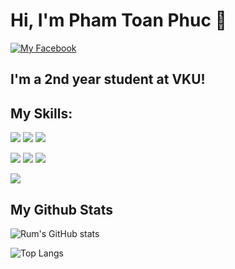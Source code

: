 # Hi, I'm Pham Toan Phuc 👋 



[![My Facebook](https://img.shields.io/badge/Facebook-1877F2?style=for-the-badge&logo=facebook&logoColor=white)](https://www.facebook.com/ptpratnik)

## I'm a 2nd year student at VKU!


## My Skills:

<img src = "https://img.shields.io/badge/C%2B%2B-00599C?style=for-the-badge&logo=c%2B%2B&logoColor=white"> <img src = "https://img.shields.io/badge/Java-ED8B00?style=for-the-badge&logo=java&logoColor=white"> <img src = "https://img.shields.io/badge/JavaScript-323330?style=for-the-badge&logo=javascript&logoColor=F7DF1E"> 

<img src = "https://img.shields.io/badge/Laravel-FF2D20?style=for-the-badge&logo=laravel&logoColor=white"> <img src = "https://img.shields.io/badge/PHP-4F5B93?style=for-the-badge&logo=php&logoColor=white"> <img src = "https://img.shields.io/badge/Postman-FF6C37?style=for-the-badge&logo=Postman&logoColor=white">


<img src = "https://img.shields.io/badge/GIT-E44C30?style=for-the-badge&logo=git&logoColor=white">


## My Github Stats
![Rum's GitHub stats](https://github-readme-stats.vercel.app/api?username=ratnikproryz&theme=cobalt2&show_icons=true&include_all_commits=true)

![Top Langs](https://github-readme-stats.vercel.app/api/top-langs/?username=ratnikproryz&langs_count=10&layout=compact)

